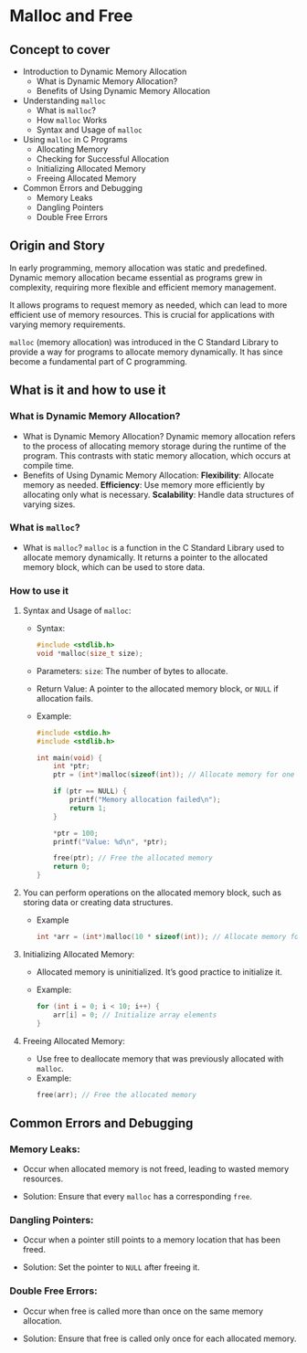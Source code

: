 # Malloc and Free

## Concept to cover

- Introduction to Dynamic Memory Allocation
  - What is Dynamic Memory Allocation?
  - Benefits of Using Dynamic Memory Allocation
- Understanding `malloc`
  - What is `malloc`?
  - How `malloc` Works
  - Syntax and Usage of `malloc`
- Using `malloc` in C Programs
  - Allocating Memory
  - Checking for Successful Allocation
  - Initializing Allocated Memory
  - Freeing Allocated Memory
- Common Errors and Debugging
  - Memory Leaks
  - Dangling Pointers
  - Double Free Errors

## Origin and Story

In early programming, memory allocation was static and predefined. Dynamic memory allocation became essential as programs grew in complexity, requiring more flexible and efficient memory management.

It allows programs to request memory as needed, which can lead to more efficient use of memory resources. This is crucial for applications with varying memory requirements.

`malloc` (memory allocation) was introduced in the C Standard Library to provide a way for programs to allocate memory dynamically. It has since become a fundamental part of C programming.

## What is it and how to use it

### What is Dynamic Memory Allocation?

- What is Dynamic Memory Allocation?
  Dynamic memory allocation refers to the process of allocating memory storage during the runtime of the program. This contrasts with static memory allocation, which occurs at compile time.
- Benefits of Using Dynamic Memory Allocation:
  **Flexibility**: Allocate memory as needed.
  **Efficiency**: Use memory more efficiently by allocating only what is necessary.
  **Scalability**: Handle data structures of varying sizes.

### What is `malloc`?

- What is `malloc`?
  `malloc` is a function in the C Standard Library used to allocate memory dynamically. It returns a pointer to the allocated memory block, which can be used to store data.

### How to use it

1. Syntax and Usage of `malloc`:

   - Syntax:
     ```c
     #include <stdlib.h>
     void *malloc(size_t size);
     ```
   - Parameters:
     `size`: The number of bytes to allocate.
   - Return Value:
     A pointer to the allocated memory block, or `NULL` if allocation fails.
   - Example:

     ```c
     #include <stdio.h>
     #include <stdlib.h>

     int main(void) {
         int *ptr;
         ptr = (int*)malloc(sizeof(int)); // Allocate memory for one integer

         if (ptr == NULL) {
             printf("Memory allocation failed\n");
             return 1;
         }

         *ptr = 100;
         printf("Value: %d\n", *ptr);

         free(ptr); // Free the allocated memory
         return 0;
     }
     ```

2. You can perform operations on the allocated memory block, such as storing data or creating data structures.

   - Example
     ```c
     int *arr = (int*)malloc(10 * sizeof(int)); // Allocate memory for an array of 10 integers
     ```

3. Initializing Allocated Memory:

   - Allocated memory is uninitialized. It’s good practice to initialize it.

   - Example:
     ```c
     for (int i = 0; i < 10; i++) {
         arr[i] = 0; // Initialize array elements
     }
     ```

4. Freeing Allocated Memory:

   - Use free to deallocate memory that was previously allocated with `malloc`.
   - Example:
     ```c
     free(arr); // Free the allocated memory
     ```

## Common Errors and Debugging

### Memory Leaks:

- Occur when allocated memory is not freed, leading to wasted memory resources.

- Solution: Ensure that every `malloc` has a corresponding `free`.

### Dangling Pointers:

- Occur when a pointer still points to a memory location that has been freed.

- Solution: Set the pointer to `NULL` after freeing it.

### Double Free Errors:

- Occur when free is called more than once on the same memory allocation.

- Solution: Ensure that free is called only once for each allocated memory.
